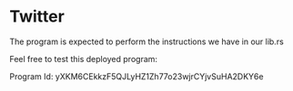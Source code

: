 # Twitter

The program is expected to perform the instructions we have in our lib.rs

Feel free to test this deployed program:

Program Id: yXKM6CEkkzF5QJLyHZ1Zh77o23wjrCYjvSuHA2DKY6e
